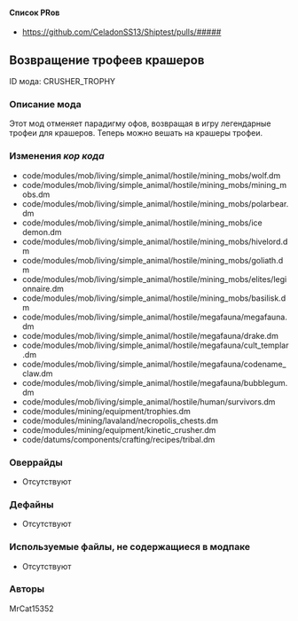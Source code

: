 
#### Список PRов

- https://github.com/CeladonSS13/Shiptest/pulls/#####
<!--
  Ссылки на PRы, связанные с модом:
  - Создание
  - Большие изменения
-->

<!-- Название мода. Не важно на русском или на английском. -->
## Возвращение трофеев крашеров

ID мода: CRUSHER_TROPHY
<!--
  Название модпака прописными буквами, СОЕДИНЁННЫМИ_ПОДЧЁРКИВАНИЕМ,
  которое ты будешь использовать для обозначения файлов.
  При запуске скрипта выставляется автоматически.
-->

### Описание мода

Этот мод отменяет парадигму офов, возвращая в игру легендарные трофеи для крашеров. Теперь можно вешать на крашеры трофеи.
<!--
  Что он делает, что добавляет: что, куда, зачем и почему - всё здесь.
  А также любая полезная информация.
-->

### Изменения *кор кода*

- code/modules/mob/living/simple_animal/hostile/mining_mobs/wolf.dm
- code/modules/mob/living/simple_animal/hostile/mining_mobs/mining_mobs.dm
- code/modules/mob/living/simple_animal/hostile/mining_mobs/polarbear.dm
- code/modules/mob/living/simple_animal/hostile/mining_mobs/ice demon.dm
- code/modules/mob/living/simple_animal/hostile/mining_mobs/hivelord.dm
- code/modules/mob/living/simple_animal/hostile/mining_mobs/goliath.dm
- code/modules/mob/living/simple_animal/hostile/mining_mobs/elites/legionnaire.dm
- code/modules/mob/living/simple_animal/hostile/mining_mobs/basilisk.dm
- code/modules/mob/living/simple_animal/hostile/megafauna/megafauna.dm
- code/modules/mob/living/simple_animal/hostile/megafauna/drake.dm
- code/modules/mob/living/simple_animal/hostile/megafauna/cult_templar.dm
- code/modules/mob/living/simple_animal/hostile/megafauna/codename_claw.dm
- code/modules/mob/living/simple_animal/hostile/megafauna/bubblegum.dm
- code/modules/mob/living/simple_animal/hostile/human/survivors.dm
- code/modules/mining/equipment/trophies.dm
- code/modules/mining/lavaland/necropolis_chests.dm
- code/modules/mining/equipment/kinetic_crusher.dm
- code/datums/components/crafting/recipes/tribal.dm

<!--
  Если вы редактировали какие-либо процедуры или переменные в кор коде,
  они должны быть указаны здесь.
  Нужно указать и файл, и процедуры/переменные.

  Изменений нет - напиши "Отсутствуют"
  Примеры: `code/modules/mob/living.dm`: `proc/overriden_proc`, `var/overriden_var`
-->

### Оверрайды

- Отсутствуют
<!--
  Если ты добавлял новый модульный оверрайд, его нужно указать здесь.
  Здесь указываются оверрайды в твоём моде и папке `_master_files`

  Изменений нет - напиши "Отсутствуют"
  Примеры: 
  - `mods/_master_files/sound/my_cool_sound.ogg`
  - `mods/_master_files/code/my_modular_override.dm`: `proc/overriden_proc`, `var/overriden_var`
-->

### Дефайны

- Отсутствуют
<!--
  Если требовалось добавить какие-либо дефайны, укажи файлы,
  в которые ты их добавил, а также перечисли имена.
  И то же самое, если ты используешь дефайны, определённые другим модом.

  Не используешь - напиши "Отсутствуют"
  Примеры: `code/__defines/~mods/crusher_trophy.dm`: `CRUSHER_TROPHY_SPEED_MULTIPLIER`, `CRUSHER_TROPHY_SPEED_BASE`
-->

### Используемые файлы, не содержащиеся в модпаке

- Отсутствуют
<!--
  Будь то немодульный файл или модульный файл, который не содержится в папке,
  принадлежащей этому конкретному моду, он должен быть упомянут здесь.
  Хорошими примерами являются иконки или звуки, которые используются одновременно
  несколькими модулями, или что-либо подобное.
  Примеры: `mods/_master_files/icons/obj/alien.dmi`
-->

### Авторы

MrCat15352
<!--
  Здесь находится твой никнейм
  Если работал совместно - никнеймы тех, кто помогал.
  В случае порта чего-либо должна быть ссылка на источник.
-->
